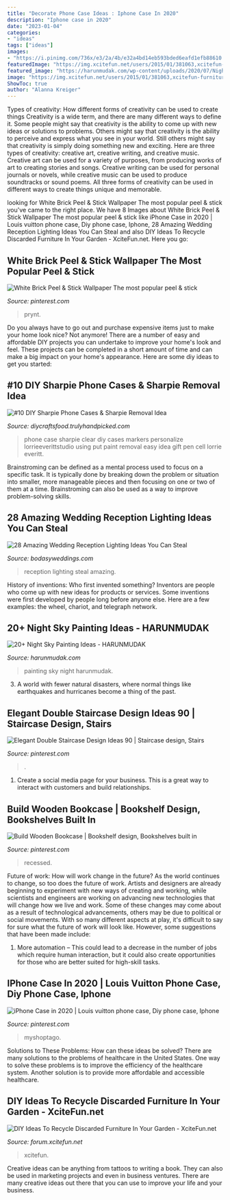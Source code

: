 ```yaml
---
title: "Decorate Phone Case Ideas : Iphone Case In 2020"
description: "Iphone case in 2020"
date: "2023-01-04"
categories:
- "ideas"
tags: ["ideas"]
images:
- "https://i.pinimg.com/736x/e3/2a/4b/e32a4bd14eb593bded6eafd1efb88610.jpg"
featuredImage: "https://img.xcitefun.net/users/2015/01/381063,xcitefun-furniture-garden-6.jpg"
featured_image: "https://harunmudak.com/wp-content/uploads/2020/07/Night-Sky-Painting-5-1-697x1024.jpg"
image: "https://img.xcitefun.net/users/2015/01/381063,xcitefun-furniture-garden-6.jpg"
ShowToc: true
author: "Alanna Kreiger"
---
```



Types of creativity: How different forms of creativity can be used to create things
Creativity is a wide term, and there are many different ways to define it. Some people might say that creativity is the ability to come up with new ideas or solutions to problems. Others might say that creativity is the ability to perceive and express what you see in your world. Still others might say that creativity is simply doing something new and exciting. Here are three types of creativity: creative art, creative writing, and creative music.
Creative art can be used for a variety of purposes, from producing works of art to creating stories and songs. Creative writing can be used for personal journals or novels, while creative music can be used to produce soundtracks or sound poems. All three forms of creativity can be used in different ways to create things unique and memorable.

	

		
looking for White Brick Peel &amp; Stick Wallpaper The most popular peel &amp; stick you've came to the right place. We have 8 Images about White Brick Peel &amp; Stick Wallpaper The most popular peel &amp; stick like iPhone Case in 2020 | Louis vuitton phone case, Diy phone case, Iphone, 28 Amazing Wedding Reception Lighting Ideas You Can Steal and also DIY Ideas To Recycle Discarded Furniture In Your Garden - XciteFun.net. Here you go:
		
    
## White Brick Peel &amp; Stick Wallpaper The Most Popular Peel &amp; Stick

<img loading=lazy src="https://i.pinimg.com/736x/6a/18/84/6a18841b991771a21bc6b3f85ec993ef.jpg" onerror="this.onerror=null;this.src='https://tse4.mm.bing.net/th?id=OIP.CMdxR9AhEVeQxPkeuRJqlgHaJ3&amp;pid=15.1';" alt="White Brick Peel &amp; Stick Wallpaper The most popular peel &amp; stick">

_Source: pinterest.com_

>prynt. 

	

Do you always have to go out and purchase expensive items just to make your home look nice? Not anymore! There are a number of easy and affordable DIY projects you can undertake to improve your home's look and feel. These projects can be completed in a short amount of time and can make a big impact on your home's appearance. Here are some diy ideas to get you started: 

    
## #10 DIY Sharpie Phone Cases &amp; Sharpie Removal Idea

<img loading=lazy src="http://diycraftsfood.trulyhandpicked.com/wp-content/uploads/2017/04/Clear-phone-case-.jpg" onerror="this.onerror=null;this.src='https://tse3.mm.bing.net/th?id=OIP.jBzo4xG4mCDtXaDqVDzgmAHaHa&amp;pid=15.1';" alt="#10 DIY Sharpie Phone Cases &amp; Sharpie Removal Idea">

_Source: diycraftsfood.trulyhandpicked.com_

>phone case sharpie clear diy cases markers personalize lorrieeverittstudio using put paint removal easy idea gift pen cell lorrie everitt. 

	

Brainstroming can be defined as a mental process used to focus on a specific task. It is typically done by breaking down the problem or situation into smaller, more manageable pieces and then focusing on one or two of them at a time. Brainstroming can also be used as a way to improve problem-solving skills.

    
## 28 Amazing Wedding Reception Lighting Ideas You Can Steal

<img loading=lazy src="https://bodasyweddings.com/wp-content/uploads/2018/01/steal-worthy-wedding-reception-lighting-ideas.jpg" onerror="this.onerror=null;this.src='https://tse3.mm.bing.net/th?id=OIP.cNb25Gu2oyXKFun6jSAUAgHaLH&amp;pid=15.1';" alt="28 Amazing Wedding Reception Lighting Ideas You Can Steal">

_Source: bodasyweddings.com_

>reception lighting steal amazing. 

	

History of inventions: Who first invented something?
Inventors are people who come up with new ideas for products or services. Some inventions were first developed by people long before anyone else. Here are a few examples: the wheel, chariot, and telegraph network.

    
## 20+ Night Sky Painting Ideas - HARUNMUDAK

<img loading=lazy src="https://harunmudak.com/wp-content/uploads/2020/07/Night-Sky-Painting-5-1-697x1024.jpg" onerror="this.onerror=null;this.src='https://tse3.mm.bing.net/th?id=OIP.lvPDltZAP6OOeGUyZ8zfhAHaK4&amp;pid=15.1';" alt="20+ Night Sky Painting Ideas - HARUNMUDAK">

_Source: harunmudak.com_

>painting sky night harunmudak. 

	

3. A world with fewer natural disasters, where normal things like earthquakes and hurricanes become a thing of the past. 

    
## Elegant Double Staircase Design Ideas 90 | Staircase Design, Stairs

<img loading=lazy src="https://i.pinimg.com/736x/68/3c/64/683c642a3e7f353bea77e4dc81ff2a62.jpg" onerror="this.onerror=null;this.src='https://tse1.mm.bing.net/th?id=OIP.pji4Lzmk3UwAqPOI3QmeEQHaJ4&amp;pid=15.1';" alt="Elegant Double Staircase Design Ideas 90 | Staircase design, Stairs">

_Source: pinterest.com_

>. 

	

1. Create a social media page for your business. This is a great way to interact with customers and build relationships.

    
## Build Wooden Bookcase | Bookshelf Design, Bookshelves Built In

<img loading=lazy src="https://i.pinimg.com/736x/1a/83/65/1a8365c72e3cb819617aac2390e353da.jpg" onerror="this.onerror=null;this.src='https://tse3.mm.bing.net/th?id=OIP.zzZDEC3siYQ9fRhx1_7_7wHaJ3&amp;pid=15.1';" alt="Build Wooden Bookcase | Bookshelf design, Bookshelves built in">

_Source: pinterest.com_

>recessed. 

	

Future of work: How will work change in the future?
As the world continues to change, so too does the future of work. Artists and designers are already beginning to experiment with new ways of creating and working, while scientists and engineers are working on advancing new technologies that will change how we live and work. Some of these changes may come about as a result of technological advancements, others may be due to political or social movements. With so many different aspects at play, it's difficult to say for sure what the future of work will look like. However, some suggestions that have been made include: 
1) More automation – This could lead to a decrease in the number of jobs which require human interaction, but it could also create opportunities for those who are better suited for high-skill tasks.

    
## IPhone Case In 2020 | Louis Vuitton Phone Case, Diy Phone Case, Iphone

<img loading=lazy src="https://i.pinimg.com/736x/e3/2a/4b/e32a4bd14eb593bded6eafd1efb88610.jpg" onerror="this.onerror=null;this.src='https://tse2.mm.bing.net/th?id=OIP.VAFLp8hZ68EC0CyvZ-ovGAHaHa&amp;pid=15.1';" alt="iPhone Case in 2020 | Louis vuitton phone case, Diy phone case, Iphone">

_Source: pinterest.com_

>myshoptago. 

	

Solutions to These Problems: How can these ideas be solved?
There are many solutions to the problems of healthcare in the United States. One way to solve these problems is to improve the efficiency of the healthcare system. Another solution is to provide more affordable and accessible healthcare.

    
## DIY Ideas To Recycle Discarded Furniture In Your Garden - XciteFun.net

<img loading=lazy src="https://img.xcitefun.net/users/2015/01/381063,xcitefun-furniture-garden-6.jpg" onerror="this.onerror=null;this.src='https://tse4.mm.bing.net/th?id=OIP.GDXHPIkwOf8qEVzN21hYPQHaJ3&amp;pid=15.1';" alt="DIY Ideas To Recycle Discarded Furniture In Your Garden - XciteFun.net">

_Source: forum.xcitefun.net_

>xcitefun. 

	

Creative ideas can be anything from tattoos to writing a book. They can also be used in marketing projects and even in business ventures. There are many creative ideas out there that you can use to improve your life and your business.

